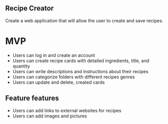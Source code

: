 ## Recipe Creator
Create a web application that will allow the user to create and save recipes. 

# MVP
- Users can log in and create an account
- Users can create recipe cards with detailed ingredients, title, and quantity
- Users can write descriptions and instructions about their recipes
- Users can categorize folders with different recipes genres 
- Users can update and delete, created cards

## Feature features
- Users can add links to external websites for recipes
- Users can add images and pictures 